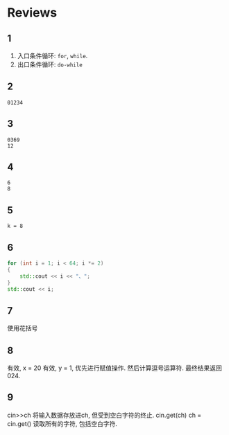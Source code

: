 <!--
 * @Author       : Lai Li
 * @E-mail       : laili_sclead@126.com
 * @Department   : Image Algorithm Department
 * @Date         : 2022-02-23 19:37:49
 * @LastEditors  : Lai Li
 * @LastEditTime : 2022-02-23 19:50:54
 * @FilePath     : review.md
 * @Description  :
 * Copyright (c) 2022 Chengdu Lead Science&Technology Co.,Ltd.,
 * All Rights Reserved.
-->

# Reviews

## 1

1. 入口条件循环: `for`, `while`.
2. 出口条件循环: `do-while`

## 2

```shell
01234
```

## 3

```shell
0369
12
```

## 4

```shell
6
8
```

## 5

```shell
k = 8
```

## 6

```cpp
for (int i = 1; i < 64; i *= 2)
{
    std::cout << i << "、";
}
std::cout << i;
```

## 7

使用花括号

## 8

有效, x = 20
有效, y = 1, 优先进行赋值操作. 然后计算逗号运算符. 最终结果返回024.

## 9

cin>>ch     将输入数据存放进ch, 但受到空白字符的终止.
cin.get(ch)
ch = cin.get()      读取所有的字符, 包括空白字符.